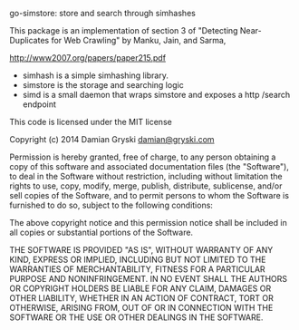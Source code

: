 go-simstore: store and search through simhashes

This package is an implementation of section 3 of "Detecting Near-Duplicates
for Web Crawling" by Manku, Jain, and Sarma,

http://www2007.org/papers/paper215.pdf

* simhash is a simple simhashing library.
* simstore is the storage and searching logic
* simd is a small daemon that wraps simstore and exposes a http /search endpoint


This code is licensed under the MIT license

Copyright (c) 2014 Damian Gryski <damian@gryski.com>

Permission is hereby granted, free of charge, to any person obtaining a copy
of this software and associated documentation files (the "Software"), to deal
in the Software without restriction, including without limitation the rights
to use, copy, modify, merge, publish, distribute, sublicense, and/or sell
copies of the Software, and to permit persons to whom the Software is
furnished to do so, subject to the following conditions:

The above copyright notice and this permission notice shall be included in
all copies or substantial portions of the Software.

THE SOFTWARE IS PROVIDED "AS IS", WITHOUT WARRANTY OF ANY KIND, EXPRESS OR
IMPLIED, INCLUDING BUT NOT LIMITED TO THE WARRANTIES OF MERCHANTABILITY,
FITNESS FOR A PARTICULAR PURPOSE AND NONINFRINGEMENT. IN NO EVENT SHALL THE
AUTHORS OR COPYRIGHT HOLDERS BE LIABLE FOR ANY CLAIM, DAMAGES OR OTHER
LIABILITY, WHETHER IN AN ACTION OF CONTRACT, TORT OR OTHERWISE, ARISING FROM,
OUT OF OR IN CONNECTION WITH THE SOFTWARE OR THE USE OR OTHER DEALINGS IN
THE SOFTWARE.
